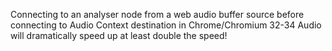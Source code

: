 Connecting to an analyser node from a web audio buffer source before connecting to Audio
Context destination in Chrome/Chromium 32-34 Audio will dramatically speed up at least double the speed!
